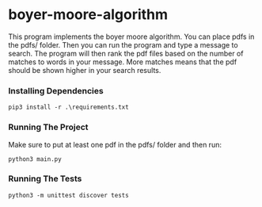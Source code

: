 # boyer-moore-algorithm
This program implements the boyer moore algorithm. You can place pdfs in the pdfs/ folder. Then you can run the program 
and type a message to search. The program will then rank the pdf files based on the number of matches to words in your
message. More matches means that the pdf should be shown higher in your search results.

### Installing Dependencies
```
pip3 install -r .\requirements.txt
```

### Running The Project
Make sure to put at least one pdf in the pdfs/ folder and then run: 
```
python3 main.py
```

### Running The Tests
```
python3 -m unittest discover tests
```